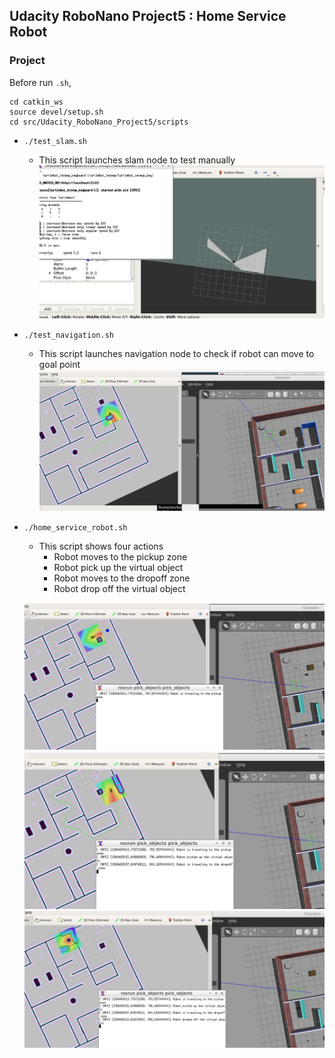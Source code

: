 ## Udacity RoboNano Project5 : Home Service Robot

### Project
Before run `.sh`,
```
cd catkin_ws
source devel/setup.sh
cd src/Udacity_RoboNano_Project5/scripts
```
-  `./test_slam.sh`
   - This script launches slam node to test manually
	![test_slam image](images/test_slam.PNG)
-  `./test_navigation.sh`
   - This script launches navigation node to check if robot can move to goal point
	![test_navigation image](images/test_navigation.PNG)
-  `./home_service_robot.sh`
   - This script shows four actions
      - Robot moves to the pickup zone
      - Robot pick up the virtual object
      - Robot moves to the dropoff zone
      - Robot drop off the virtual object
 
	![home_service_robot image](images/home_service_robot_1.PNG)
	![home_service_robot image](images/home_service_robot_2.PNG)
	![home_service_robot image](images/home_service_robot_3.PNG)

